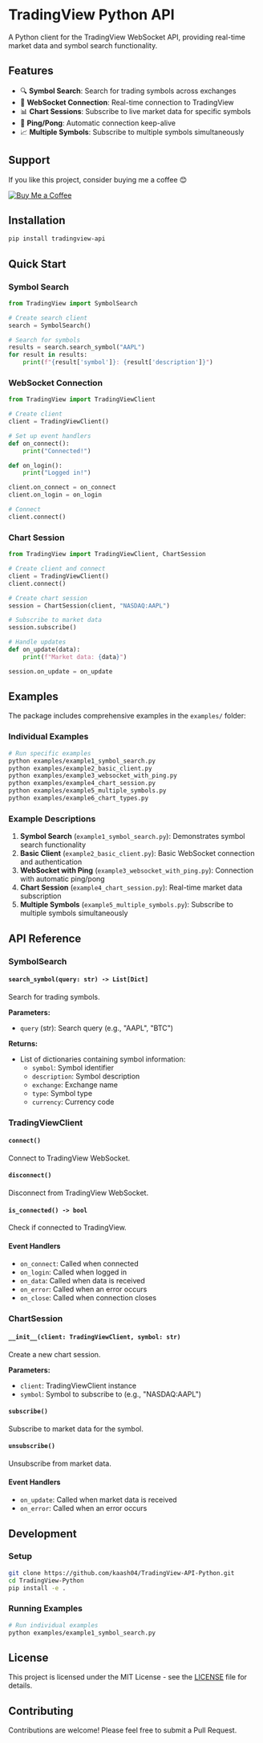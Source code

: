 # TradingView Python API

A Python client for the TradingView WebSocket API, providing real-time market data and symbol search functionality.

## Features

- 🔍 **Symbol Search**: Search for trading symbols across exchanges
- 🔌 **WebSocket Connection**: Real-time connection to TradingView
- 📊 **Chart Sessions**: Subscribe to live market data for specific symbols
- 🔄 **Ping/Pong**: Automatic connection keep-alive
- 📈 **Multiple Symbols**: Subscribe to multiple symbols simultaneously

## Support

If you like this project, consider buying me a coffee 😊

[![Buy Me a Coffee](https://img.shields.io/badge/-Buy%20Me%20a%20Coffee-FFDD00?style=for-the-badge&logo=buy-me-a-coffee&logoColor=black)](https://buymeacoffee.com/2k21akashx)

## Installation

```bash
pip install tradingview-api
```

## Quick Start

### Symbol Search

```python
from TradingView import SymbolSearch

# Create search client
search = SymbolSearch()

# Search for symbols
results = search.search_symbol("AAPL")
for result in results:
    print(f"{result['symbol']}: {result['description']}")
```

### WebSocket Connection

```python
from TradingView import TradingViewClient

# Create client
client = TradingViewClient()

# Set up event handlers
def on_connect():
    print("Connected!")

def on_login():
    print("Logged in!")

client.on_connect = on_connect
client.on_login = on_login

# Connect
client.connect()
```

### Chart Session

```python
from TradingView import TradingViewClient, ChartSession

# Create client and connect
client = TradingViewClient()
client.connect()

# Create chart session
session = ChartSession(client, "NASDAQ:AAPL")

# Subscribe to market data
session.subscribe()

# Handle updates
def on_update(data):
    print(f"Market data: {data}")

session.on_update = on_update
```

## Examples

The package includes comprehensive examples in the `examples/` folder:

### Individual Examples

```bash
# Run specific examples
python examples/example1_symbol_search.py
python examples/example2_basic_client.py
python examples/example3_websocket_with_ping.py
python examples/example4_chart_session.py
python examples/example5_multiple_symbols.py
python examples/example6_chart_types.py
```

### Example Descriptions

1. **Symbol Search** (`example1_symbol_search.py`): Demonstrates symbol search functionality
2. **Basic Client** (`example2_basic_client.py`): Basic WebSocket connection and authentication
3. **WebSocket with Ping** (`example3_websocket_with_ping.py`): Connection with automatic ping/pong
4. **Chart Session** (`example4_chart_session.py`): Real-time market data subscription
5. **Multiple Symbols** (`example5_multiple_symbols.py`): Subscribe to multiple symbols simultaneously

## API Reference

### SymbolSearch

#### `search_symbol(query: str) -> List[Dict]`

Search for trading symbols.

**Parameters:**
- `query` (str): Search query (e.g., "AAPL", "BTC")

**Returns:**
- List of dictionaries containing symbol information:
  - `symbol`: Symbol identifier
  - `description`: Symbol description
  - `exchange`: Exchange name
  - `type`: Symbol type
  - `currency`: Currency code

### TradingViewClient

#### `connect()`

Connect to TradingView WebSocket.

#### `disconnect()`

Disconnect from TradingView WebSocket.

#### `is_connected() -> bool`

Check if connected to TradingView.

#### Event Handlers

- `on_connect`: Called when connected
- `on_login`: Called when logged in
- `on_data`: Called when data is received
- `on_error`: Called when an error occurs
- `on_close`: Called when connection closes

### ChartSession

#### `__init__(client: TradingViewClient, symbol: str)`

Create a new chart session.

**Parameters:**
- `client`: TradingViewClient instance
- `symbol`: Symbol to subscribe to (e.g., "NASDAQ:AAPL")

#### `subscribe()`

Subscribe to market data for the symbol.

#### `unsubscribe()`

Unsubscribe from market data.

#### Event Handlers

- `on_update`: Called when market data is received
- `on_error`: Called when an error occurs

## Development

### Setup

```bash
git clone https://github.com/kaash04/TradingView-API-Python.git
cd TradingView-Python
pip install -e .
```

### Running Examples

```bash
# Run individual examples
python examples/example1_symbol_search.py
```

## License

This project is licensed under the MIT License - see the [LICENSE](LICENSE) file for details.

## Contributing

Contributions are welcome! Please feel free to submit a Pull Request. 